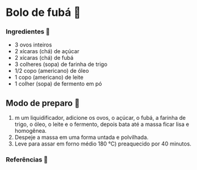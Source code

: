 # Bolo de fubá :cake:

### Ingredientes :book:

- 3 ovos inteiros
- 2 xícaras (chá) de açúcar
- 2 xícaras (chá) de fubá
- 3 colheres (sopa) de farinha de trigo
- 1/2 copo (americano) de óleo
- 1 copo (americano) de leite
- 1 colher (sopa) de fermento em pó



## Modo de preparo :page_facing_up:

1. m um liquidificador, adicione os ovos, o açúcar, o fubá, a farinha de trigo, o óleo, o leite e o fermento, depois bata até a massa ficar lisa e homogênea.
2. Despeje a massa em uma forma untada e polvilhada.
3. Leve para assar em forno médio 180 °C) preaquecido por 40 minutos.



### Referências :bookmark_tabs:

[id]: https://www.tudogostoso.com.br/receita/9254-bolo-de-fuba.html

